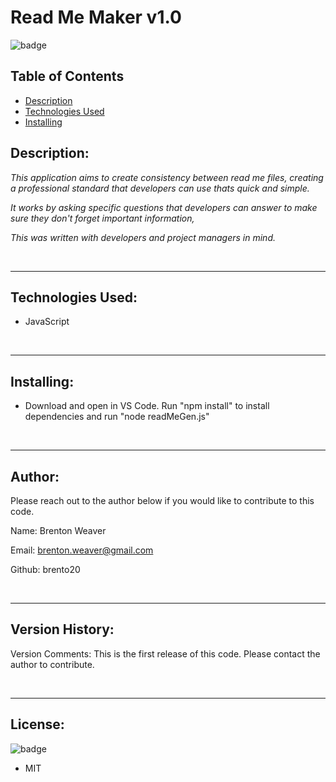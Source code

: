  
# Read Me Maker v1.0 
![badge](https://img.shields.io/badge/license-MIT-brightgreen)<br />

## Table of Contents
- [Description](#description)
- [Technologies Used](#Technologies)
- [Installing](#installing)

## Description:

*This application aims to create consistency between read me files, creating a professional standard that developers can use thats quick and simple.*

*It works by asking specific questions that developers can answer to make sure they don't forget important information,*

*This was written with developers and project managers in mind.*

<br>

---

## Technologies Used:

* JavaScript

<br>

---

## Installing:

* Download and open in VS Code. Run "npm install" to install dependencies and run "node readMeGen.js" 

<br>

---

## Author:

Please reach out to the author below if you would like to contribute to this code.

Name: Brenton Weaver

Email: brenton.weaver@gmail.com

Github: brento20

<br>

---

## Version History:

Version Comments: This is the first release of this code. Please contact the author to contribute.

<br>

---

## License:
![badge](https://img.shields.io/badge/license-MIT-brightgreen)<br />

* MIT


